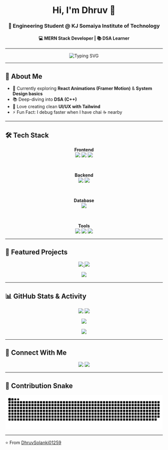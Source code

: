<!-- Hero Section -->
<h1 align="center">Hi, I'm Dhruv 👋</h1>
<h3 align="center">🚀 Engineering Student @ KJ Somaiya Institute of Technology</h3>
<h4 align="center">💻 MERN Stack Developer | 📚 DSA Learner</h4>

---

<!-- Typing SVG -->
<p align="center">
  <img src="https://readme-typing-svg.herokuapp.com?font=Fira+Code&pause=1000&color=36BCF7&width=435&lines=I+build+Full+Stack+Web+Apps;I+love+DSA+and+Problem+Solving;Always+learning+new+things+🚀" alt="Typing SVG" />
</p>

---

## 🌱 About Me
- 🔭 Currently exploring **React Animations (Framer Motion)** & **System Design basics**  
- 📚 Deep-diving into **DSA (C++)**  
- 🎨 Love creating clean **UI/UX with Tailwind**  
- ⚡ Fun Fact: I debug faster when I have chai ☕ nearby  

---

## 🛠️ Tech Stack

<p align="center">
  <!-- Frontend -->
  <strong>Frontend</strong><br/>
  <img src="https://img.shields.io/badge/React-20232A?style=for-the-badge&logo=react&logoColor=61DAFB" />
  <img src="https://img.shields.io/badge/TailwindCSS-38B2AC?style=for-the-badge&logo=tailwind-css&logoColor=white" />
  <img src="https://img.shields.io/badge/FramerMotion-black?style=for-the-badge&logo=framer&logoColor=blue" />
</p>

<br/>

<p align="center">
  <!-- Backend -->
  <strong>Backend</strong><br/>
  <img src="https://img.shields.io/badge/Node.js-43853D?style=for-the-badge&logo=node.js&logoColor=white" />
  <img src="https://img.shields.io/badge/Express.js-404D59?style=for-the-badge" />
</p>

<br/>

<p align="center">
  <!-- Database -->
  <strong>Database</strong><br/>
  <img src="https://img.shields.io/badge/MongoDB-4EA94B?style=for-the-badge&logo=mongodb&logoColor=white" />
</p>

<br/>

<p align="center">
  <!-- Tools -->
  <strong>Tools</strong><br/>
  <img src="https://img.shields.io/badge/Git-F05032?style=for-the-badge&logo=git&logoColor=white" />
  <img src="https://img.shields.io/badge/GitHub-100000?style=for-the-badge&logo=github&logoColor=white" />
  <img src="https://img.shields.io/badge/Axios-5A29E4?style=for-the-badge&logo=axios&logoColor=white" />
</p>

---

## 🚀 Featured Projects  

<p align="center">
  <a href="https://github.com/DhruvSolanki01259/3-Simple-Chat-Application">
    <img src="https://github-readme-stats.vercel.app/api/pin/?username=DhruvSolanki01259&repo=3-Simple-Chat-Application&theme=radical" />
  </a>
  <a href="https://github.com/your-repo-link">
    <img src="https://github-readme-stats.vercel.app/api/pin/?username=DhruvSolanki01259&repo=your-repo-link&theme=radical" />
  </a>
</p>

<p align="center">
  <a href="#">
    <img src="https://github-readme-stats.vercel.app/api/pin/?username=DhruvSolanki01259&repo=portfolio-website&theme=radical" />
  </a>
</p>

---

## 📊 GitHub Stats & Activity

<p align="center">
  <img src="https://github-readme-stats.vercel.app/api?username=DhruvSolanki01259&show_icons=true&theme=radical" height="160"/>
  <img src="https://github-readme-stats.vercel.app/api/top-langs/?username=DhruvSolanki01259&layout=compact&theme=radical" height="160"/>
</p>

<p align="center">
  <img src="https://github-readme-streak-stats.herokuapp.com/?user=DhruvSolanki01259&theme=radical" height="180"/>
</p>

<p align="center">
  <img src="https://github-readme-activity-graph.vercel.app/graph?username=DhruvSolanki01259&bg_color=1c1c1c&color=36BCF7&line=36BCF7&point=FFFFFF&area=true&hide_border=true" />
</p>

---

## 🤝 Connect With Me
<p align="center">
  <a href="mailto:dhruvsolanki0129@gmail.com"><img src="https://img.shields.io/badge/Gmail-D14836?style=for-the-badge&logo=gmail&logoColor=white"/></a>
  <a href="https://www.linkedin.com/in/dhruv-solanki-699679313/"><img src="https://img.shields.io/badge/LinkedIn-0077B5?style=for-the-badge&logo=linkedin&logoColor=white"/></a>
</p>

---

## 🐍 Contribution Snake
<p align="center">
  <img src="https://raw.githubusercontent.com/Platane/snk/output/github-contribution-grid-snake.svg" alt="snake animation" />
</p>

---

⭐️ From [DhruvSolanki01259](https://github.com/DhruvSolanki01259)
